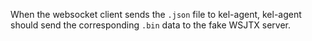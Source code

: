 When the websocket client sends the `.json` file to kel-agent, kel-agent should send the
corresponding `.bin` data to the fake WSJTX server.
